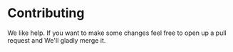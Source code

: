 # Contributing 

We like help. If you want to make some changes feel free to open up a pull request and We'll gladly merge it.
